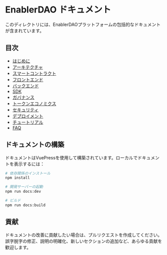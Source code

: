 # EnablerDAO ドキュメント

このディレクトリには、EnablerDAOプラットフォームの包括的なドキュメントが含まれています。

## 目次

- [はじめに](getting-started/README.md)
- [アーキテクチャ](architecture/README.md)
- [スマートコントラクト](contracts/README.md)
- [フロントエンド](frontend/README.md)
- [バックエンド](backend/README.md)
- [SDK](sdk/README.md)
- [ガバナンス](governance/README.md)
- [トークンエコノミクス](tokenomics/README.md)
- [セキュリティ](security/README.md)
- [デプロイメント](deployment/README.md)
- [チュートリアル](tutorials/README.md)
- [FAQ](faq/README.md)

## ドキュメントの構築

ドキュメントはVuePressを使用して構築されています。ローカルでドキュメントを表示するには：

```bash
# 依存関係のインストール
npm install

# 開発サーバーの起動
npm run docs:dev

# ビルド
npm run docs:build
```

## 貢献

ドキュメントの改善に貢献したい場合は、プルリクエストを作成してください。誤字脱字の修正、説明の明確化、新しいセクションの追加など、あらゆる貢献を歓迎します。